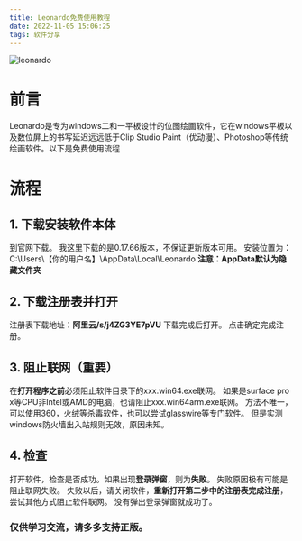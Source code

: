 ```yaml
---
title: Leonardo免费使用教程
date: 2022-11-05 15:06:25
tags: 软件分享
---
```

![leonardo](/images/leonardo.png)
# 前言
Leonardo是专为windows二和一平板设计的位图绘画软件，它在windows平板以及数位屏上的书写延迟远远低于Clip Studio Paint（优动漫）、Photoshop等传统绘画软件。以下是免费使用流程

# 流程

## 1. 下载安装软件本体

到官网下载。
我这里下载的是0.17.66版本，不保证更新版本可用。
安装位置为：C:\Users\【你的用户名】\AppData\Local\Leonardo
**注意：AppData默认为隐藏文件夹**

## 2. 下载注册表并打开

注册表下载地址：**阿里云/s/j4ZG3YE7pVU**
下载完成后打开。
点击确定完成注册。

## 3. 阻止联网（重要）

在**打开程序之前**必须阻止软件目录下的xxx.win64.exe联网。
如果是surface pro x等CPU非Intel或AMD的电脑，也请阻止xxx.win64arm.exe联网。
方法不唯一，可以使用360，火绒等杀毒软件，也可以尝试glasswire等专门软件。
但是实测windows防火墙出入站规则无效，原因未知。

## 4. 检查

打开软件，检查是否成功。如果出现**登录弹窗**，则为**失败**。
失败原因极有可能是阻止联网失败。
失败以后，请关闭软件，**重新打开第二步中的注册表完成注册**，尝试其他方式阻止软件联网。
没有弹出登录弹窗就成功了。

### 仅供学习交流，请多多支持正版。